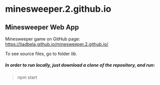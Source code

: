 # minesweeper.2.github.io

## Minesweeper Web App 

Minesweeper game on GitHub page:
https://liadbela.github.io/minesweeper.2.github.io/

To see source files, go to folder *lib*.

##### In order to run locally, just download a clone of the repository, and run:

> npm start
